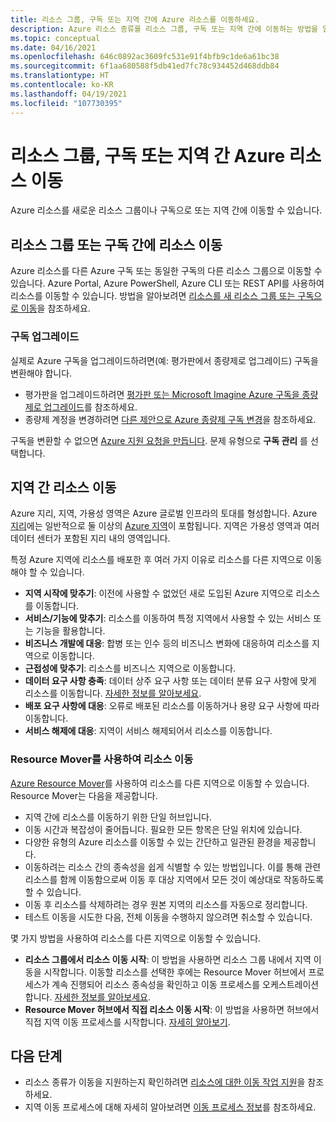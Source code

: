 ```yaml
---
title: 리소스 그룹, 구독 또는 지역 간에 Azure 리소스를 이동하세요.
description: Azure 리소스 종류를 리소스 그룹, 구독 또는 지역 간에 이동하는 방법을 알아봅니다.
ms.topic: conceptual
ms.date: 04/16/2021
ms.openlocfilehash: 646c0892ac3609fc531e91f4bfb9c1de6a61bc38
ms.sourcegitcommit: 6f1aa680588f5db41ed7fc78c934452d468ddb84
ms.translationtype: HT
ms.contentlocale: ko-KR
ms.lasthandoff: 04/19/2021
ms.locfileid: "107730395"
---
```

# <a name="move-azure-resources-across-resource-groups-subscriptions-or-regions"></a>리소스 그룹, 구독 또는 지역 간 Azure 리소스 이동

Azure 리소스를 새로운 리소스 그룹이나 구독으로 또는 지역 간에 이동할 수 있습니다.

## <a name="move-resources-across-resource-groups-or-subscriptions"></a>리소스 그룹 또는 구독 간에 리소스 이동

Azure 리소스를 다른 Azure 구독 또는 동일한 구독의 다른 리소스 그룹으로 이동할 수 있습니다. Azure Portal, Azure PowerShell, Azure CLI 또는 REST API를 사용하여 리소스를 이동할 수 있습니다. 방법을 알아보려면 [리소스를 새 리소스 그룹 또는 구독으로 이동](move-resource-group-and-subscription.md)을 참조하세요.

### <a name="upgrade-a-subscription"></a>구독 업그레이드

실제로 Azure 구독을 업그레이드하려면(예: 평가판에서 종량제로 업그레이드) 구독을 변환해야 합니다.

- 평가판을 업그레이드하려면 [평가판 또는 Microsoft Imagine Azure 구독을 종량제로 업그레이드](../../cost-management-billing/manage/upgrade-azure-subscription.md)를 참조하세요.
- 종량제 계정을 변경하려면 [다른 제안으로 Azure 종량제 구독 변경](../../cost-management-billing/manage/switch-azure-offer.md)을 참조하세요.

구독을 변환할 수 없으면 [Azure 지원 요청을 만듭니다](../../azure-portal/supportability/how-to-create-azure-support-request.md). 문제 유형으로 **구독 관리** 를 선택합니다.

## <a name="move-resources-across-regions"></a>지역 간 리소스 이동

Azure 지리, 지역, 가용성 영역은 Azure 글로벌 인프라의 토대를 형성합니다. Azure [지리](https://azure.microsoft.com/global-infrastructure/geographies/)에는 일반적으로 둘 이상의 [Azure 지역](https://azure.microsoft.com/global-infrastructure/regions/)이 포함됩니다. 지역은 가용성 영역과 여러 데이터 센터가 포함된 지리 내의 영역입니다.

특정 Azure 지역에 리소스를 배포한 후 여러 가지 이유로 리소스를 다른 지역으로 이동해야 할 수 있습니다.

- **지역 시작에 맞추기**: 이전에 사용할 수 없었던 새로 도입된 Azure 지역으로 리소스를 이동합니다.
- **서비스/기능에 맞추기**: 리소스를 이동하여 특정 지역에서 사용할 수 있는 서비스 또는 기능을 활용합니다.
- **비즈니스 개발에 대응**: 합병 또는 인수 등의 비즈니스 변화에 대응하여 리소스를 지역으로 이동합니다.
- **근접성에 맞추기**: 리소스를 비즈니스 지역으로 이동합니다.
- **데이터 요구 사항 충족**: 데이터 상주 요구 사항 또는 데이터 분류 요구 사항에 맞게 리소스를 이동합니다. [자세한 정보를 알아보세요](https://azure.microsoft.com/mediahandler/files/resourcefiles/achieving-compliant-data-residency-and-security-with-azure/Achieving_Compliant_Data_Residency_and_Security_with_Azure.pdf).
- **배포 요구 사항에 대응**: 오류로 배포된 리소스를 이동하거나 용량 요구 사항에 따라 이동합니다.
- **서비스 해제에 대응**: 지역이 서비스 해제되어서 리소스를 이동합니다.

### <a name="move-resources-with-resource-mover"></a>Resource Mover를 사용하여 리소스 이동

[Azure Resource Mover](../../resource-mover/overview.md)를 사용하여 리소스를 다른 지역으로 이동할 수 있습니다. Resource Mover는 다음을 제공합니다.

- 지역 간에 리소스를 이동하기 위한 단일 허브입니다.
- 이동 시간과 복잡성이 줄어듭니다. 필요한 모든 항목은 단일 위치에 있습니다.
- 다양한 유형의 Azure 리소스를 이동할 수 있는 간단하고 일관된 환경을 제공합니다.
- 이동하려는 리소스 간의 종속성을 쉽게 식별할 수 있는 방법입니다. 이를 통해 관련 리소스를 함께 이동함으로써 이동 후 대상 지역에서 모든 것이 예상대로 작동하도록 할 수 있습니다.
- 이동 후 리소스를 삭제하려는 경우 원본 지역의 리소스를 자동으로 정리합니다.
- 테스트 이동을 시도한 다음, 전체 이동을 수행하지 않으려면 취소할 수 있습니다.

몇 가지 방법을 사용하여 리소스를 다른 지역으로 이동할 수 있습니다.

- **리소스 그룹에서 리소스 이동 시작**: 이 방법을 사용하면 리소스 그룹 내에서 지역 이동을 시작합니다. 이동할 리소스를 선택한 후에는 Resource Mover 허브에서 프로세스가 계속 진행되어 리소스 종속성을 확인하고 이동 프로세스를 오케스트레이션합니다. [자세한 정보를 알아보세요](../../resource-mover/move-region-within-resource-group.md).
- **Resource Mover 허브에서 직접 리소스 이동 시작**: 이 방법을 사용하면 허브에서 직접 지역 이동 프로세스를 시작합니다. [자세히 알아보기](../../resource-mover/tutorial-move-region-virtual-machines.md).

## <a name="next-steps"></a>다음 단계

- 리소스 종류가 이동을 지원하는지 확인하려면 [리소스에 대한 이동 작업 지원](move-support-resources.md)을 참조하세요.
- 지역 이동 프로세스에 대해 자세히 알아보려면 [이동 프로세스 정보](../../resource-mover/about-move-process.md)를 참조하세요.
